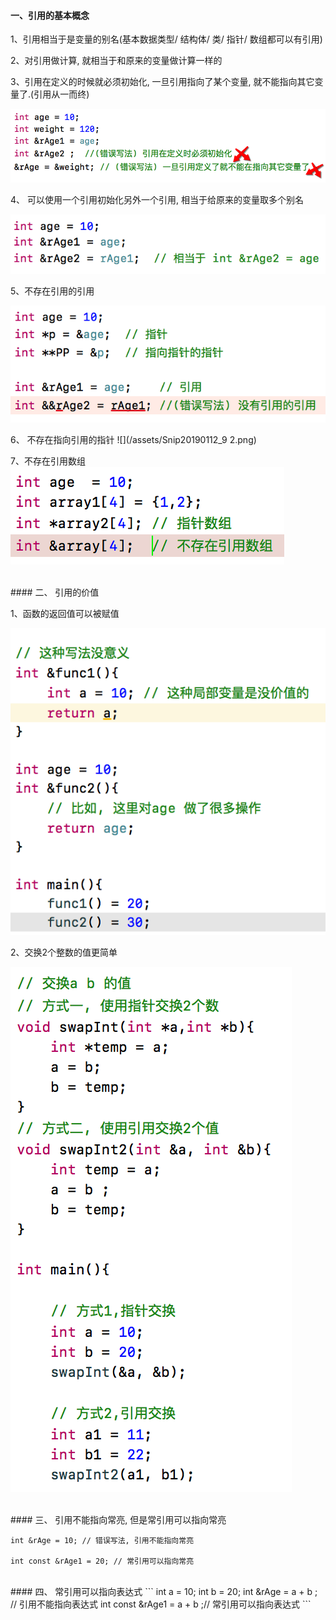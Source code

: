 #### 一、引用的基本概念

1、引用相当于是变量的别名(基本数据类型/ 结构体/ 类/ 指针/ 数组都可以有引用)

2、对引用做计算, 就相当于和原来的变量做计算一样的

3、引用在定义的时候就必须初始化, 一旦引用指向了某个变量, 就不能指向其它变量了.(引用从一而终)

![](/assets/Snip20190112_2.png)

4、 可以使用一个引用初始化另外一个引用, 相当于给原来的变量取多个别名

 ![](/assets/yycshyy.png)

5、不存在引用的引用

![](/assets/Snip20190112_9.png)

6、 不存在指向引用的指针
![](/assets/Snip20190112_9 2.png)

7、不存在引用数组
![](/assets/Snip20190113_2.png)



<br>
####  二、 引用的价值

1、函数的返回值可以被赋值

![](/assets/Snip20190113_5.png)

2、交换2个整数的值更简单

![](/assets/Snip20190113_4.png)



<br>
####  三、 引用不能指向常亮, 但是常引用可以指向常亮

```
int &rAge = 10; // 错误写法, 引用不能指向常亮

int const &rAge1 = 20; // 常引用可以指向常亮
```


<br>
#### 四、 常引用可以指向表达式
```
int a = 10;
int b = 20;
int &rAge =  a + b ; // 引用不能指向表达式
int const &rAge1 = a + b ;// 常引用可以指向表达式
```

